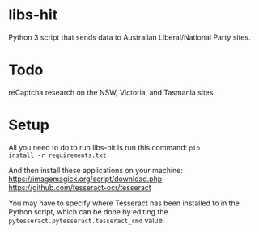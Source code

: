 # libs-hit
Python 3 script that sends data to Australian Liberal/National Party sites.

# Todo
reCaptcha research on the NSW, Victoria, and Tasmania sites.

# Setup
All you need to do to run libs-hit is run this command:
<code>pip install -r requirements.txt</code>  

And then install these applications on your machine:  
https://imagemagick.org/script/download.php  
https://github.com/tesseract-ocr/tesseract  
  
You may have to specify where Tesseract has been installed to in the Python script, which can be done by editing the <code>pytesseract.pytesseract.tesseract_cmd</code> value.
